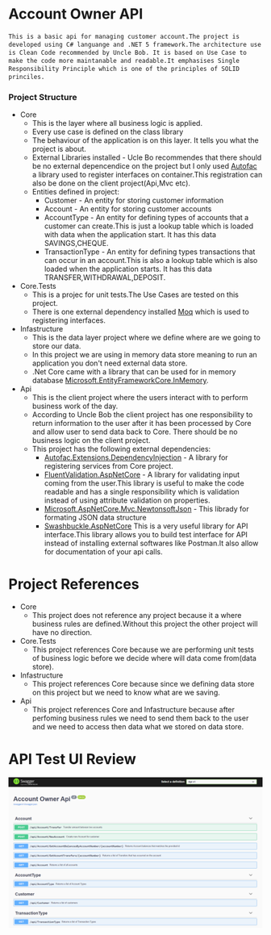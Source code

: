 # Account Owner API
    This is a basic api for managing customer account.The project is developed using C# languange and .NET 5 framework.The architecture use is Clean Code recommended by Uncle Bob. It is based on Use Case to make the code more maintanable and readable.It emphasises Single Responsibility Principle which is one of the principles of SOLID princiles.
    
### Project Structure
- Core
    - This is the layer where all business logic is applied.
    - Every use case is defined on the class library
    - The behaviour of the application is on this layer. It tells you what the project is about.
    - External Libraries installed - Ucle Bo recommendes that there should be no external depencendice on the project but I only used [Autofac](https://www.nuget.org/packages/Autofac/) a library used to register interfaces on container.This registration can also be done on the client project(Api,Mvc etc).
    - Entities defined in project:
        - Customer - An entity for storing customer information
        - Account - An entity for storing customer accounts
        - AccountType - An entity for defining types of accounts that a customer can create.This is just a lookup table which is loaded with data when the application start. It has this data SAVINGS,CHEQUE.
        - TransactionType - An entity for defining types transactions that can occur in an account.This is also a lookup table which is also loaded when the application starts. It has this data TRANSFER,WITHDRAWAL,DEPOSIT.
- Core.Tests
    - This is a projec for unit tests.The Use Cases are tested on this project.
    - There is one external dependency installed [Moq](https://www.nuget.org/packages/Moq/) which is used to registering interfaces.
- Infastructure
    - This is the data layer project where we define where are we going to store our data.
    - In this project we are using in memory data store meaning to run an application you don't need external data store.
    - .Net Core came with a library that can be used for in memory database [Microsoft.EntityFrameworkCore.InMemory](https://www.nuget.org/packages/Microsoft.EntityFrameworkCore.InMemory/).
- Api
    - This is the client project where the users interact with to perform business work of the day.
    - According to Uncle Bob the client project has one responsibility to return information to the user after it has been processed by Core and allow user to send data back to Core. There should be no business logic on the client project.
    - This project has the following external dependencies:
       - [Autofac.Extensions.DependencyInjection](https://www.nuget.org/packages/Autofac.Extensions.DependencyInjection/) - A library for registering services from Core project.
       - [FluentValidation.AspNetCore](https://www.nuget.org/packages/FluentValidation.AspNetCore/) - A library for validating input coming from the user.This library is useful to make the code readable and has a single responsibility which is validation instead of using attribute validation on properties.
       - [Microsoft.AspNetCore.Mvc.NewtonsoftJson](https://www.nuget.org/packages/Microsoft.AspNetCore.Mvc.NewtonsoftJson/) - This librady for formating JSON data structure
       - [Swashbuckle.AspNetCore](https://www.nuget.org/packages/Swashbuckle.AspNetCore/) This is a very useful library for API interface.This library allows you to build test interface for API instead of installing external softwares like Postman.It also allow for documentation of your api calls.

# Project References
- Core 
    - This project does not reference any project because it a where business rules are defined.Without this project the other project will have no direction.
 - Core.Tests
    - This project references Core because we are performing unit tests of business logic before we decide where will data come from(data store).
 - Infastructure
    - This project references Core because since we defining data store on this project but we need to know what are we saving.
 - Api
   - This project references Core and Infastructure because after perfoming business rules we need to send them back to the user and we need to access then data what we stored on data store.
 
# API Test UI Review
![This is an image](https://github.com/Menelis/AccountOwner/blob/master/Resources/swagger.png)